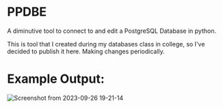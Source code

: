 # PPDBE

A diminutive tool to connect to and edit a PostgreSQL Database in python.

This is tool that I created during my databases class in college, so I've decided to publish it here. Making changes periodically.

# Example Output:

![Screenshot from 2023-09-26 19-21-14](https://github.com/MSinghLnX/PPDBE/assets/91626195/732e966a-fdf2-4bec-8e08-22e5a5d01fd3)
